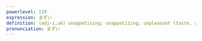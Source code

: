 ```yaml
---
powerlevel: 119
expression: まずい
definition: (adj-i,uk) unappetising; unappetizing; unpleasant (taste, appearance, situation); unskillful; unskilful; bungling; clumsy; ugly; homely; plain; unattractive; awkward; untimely; (P)
pronunciation: まずい
---
```

